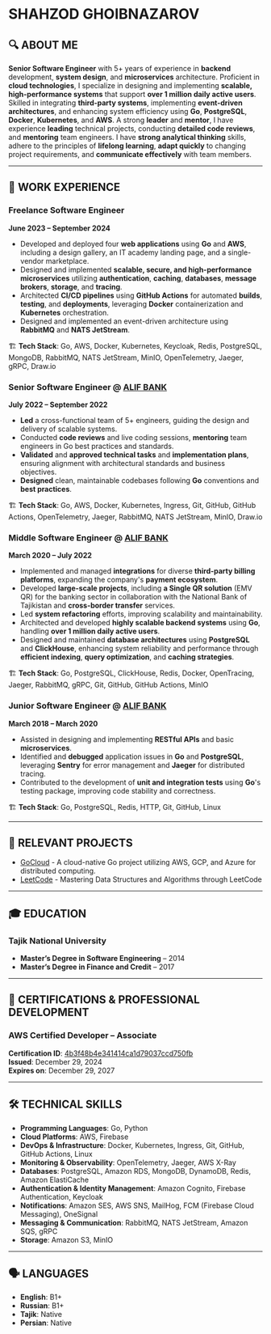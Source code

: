 # SHAHZOD GHOIBNAZAROV

## 🔍 ABOUT ME

**Senior Software Engineer** with 5+ years of experience in **backend** development, **system design**, and **microservices** architecture. Proficient in **cloud technologies**, I specialize in designing and implementing **scalable, high-performance systems** that support **over 1 million daily active users**. Skilled in integrating **third-party systems**, implementing **event-driven architectures**, and enhancing system efficiency using **Go**, **PostgreSQL**, **Docker**, **Kubernetes**, and **AWS**. A strong **leader** and **mentor**, I have experience **leading** technical projects, conducting **detailed code reviews**, and **mentoring** team engineers. I have **strong analytical thinking** skills, adhere to the principles of **lifelong learning**, **adapt quickly** to changing project requirements, and **communicate effectively** with team members.

---

## 💼 WORK EXPERIENCE

### Freelance Software Engineer  
**June 2023 – September 2024**  

- Developed and deployed four **web applications** using **Go** and **AWS**, including a design gallery, an IT academy landing page, and a single-vendor marketplace.  
- Designed and implemented **scalable, secure, and high-performance microservices** utilizing **authentication**, **caching**, **databases**, **message brokers**, **storage**, and **tracing**.  
- Architected **CI/CD pipelines** using **GitHub Actions** for automated **builds**, **testing**, and **deployments**, leveraging **Docker** containerization and **Kubernetes** orchestration.  
- Designed and implemented an event-driven architecture using **RabbitMQ** and **NATS JetStream**.  

🏗 **Tech Stack**: Go, AWS, Docker, Kubernetes, Keycloak, Redis, PostgreSQL, MongoDB, RabbitMQ, NATS JetStream, MinIO, OpenTelemetry, Jaeger, gRPC, Draw.io  

### Senior Software Engineer @ [ALIF BANK](https://alif.tj/en)  
**July 2022 – September 2022**  

- **Led** a cross-functional team of 5+ engineers, guiding the design and delivery of scalable systems.  
- Conducted **code reviews** and live coding sessions, **mentoring** team engineers in Go best practices and standards.  
- **Validated** and **approved technical tasks** and **implementation plans**, ensuring alignment with architectural standards and business objectives.  
- **Designed** clean, maintainable codebases following **Go** conventions and **best practices**.  

🏗 **Tech Stack**: Go, AWS, Docker, Kubernetes, Ingress, Git, GitHub, GitHub Actions, OpenTelemetry, Jaeger, RabbitMQ, NATS JetStream, MinIO, Draw.io  

### Middle Software Engineer @ [ALIF BANK](https://alif.tj/en)  
**March 2020 – July 2022**  

- Implemented and managed **integrations** for diverse **third-party billing platforms**, expanding the company's **payment ecosystem**.  
- Developed **large-scale projects**, including **a Single QR solution** (EMV QR) for the banking sector in collaboration with the National Bank of Tajikistan and **cross-border transfer** services.  
- Led **system refactoring** efforts, improving scalability and maintainability.  
- Architected and developed **highly scalable backend systems** using **Go**, handling **over 1 million daily active users**.  
- Designed and maintained **database architectures** using **PostgreSQL** and **ClickHouse**, enhancing system reliability and performance through **efficient indexing**, **query optimization**, and **caching strategies**.  

🏗 **Tech Stack**: Go, PostgreSQL, ClickHouse, Redis, Docker, OpenTracing, Jaeger, RabbitMQ, gRPC, Git, GitHub, GitHub Actions, MinIO  

### Junior Software Engineer @ [ALIF BANK](https://alif.tj/en)  
**March 2018 – March 2020**  

- Assisted in designing and implementing **RESTful APIs** and basic **microservices**.  
- Identified and **debugged** application issues in **Go** and **PostgreSQL**, leveraging **Sentry** for error management and **Jaeger** for distributed tracing.  
- Contributed to the development of **unit and integration tests** using **Go**'s testing package, improving code stability and correctness.  

🏗 **Tech Stack**: Go, PostgreSQL, Redis, HTTP, Git, GitHub, Linux  

---

## 🚀 RELEVANT PROJECTS

- [GoCloud](https://github.com/shahzodshafizod/gocloud) - A cloud-native Go project utilizing AWS, GCP, and Azure for distributed computing.
- [LeetCode](https://github.com/shahzodshafizod/leetcode) - Mastering Data Structures and Algorithms through LeetCode

---

## 🎓 EDUCATION

### Tajik National University  

- **Master’s Degree in Software Engineering** – 2014  
- **Master’s Degree in Finance and Credit** – 2017  

---

## 🏅 CERTIFICATIONS & PROFESSIONAL DEVELOPMENT

### AWS Certified Developer – Associate  
**Certification ID**: [4b3f48b4e341414ca1d79037ccd750fb](https://aws.amazon.com/verification)  
**Issued**: December 29, 2024  
**Expires on**: December 29, 2027  

---

## 🛠️ TECHNICAL SKILLS

- **Programming Languages**: Go, Python  
- **Cloud Platforms**: AWS, Firebase  
- **DevOps & Infrastructure**: Docker, Kubernetes, Ingress, Git, GitHub, GitHub Actions, Linux  
- **Monitoring & Observability**: OpenTelemetry, Jaeger, AWS X-Ray  
- **Databases**: PostgreSQL, Amazon RDS, MongoDB, DynamoDB, Redis, Amazon ElastiCache  
- **Authentication & Identity Management**: Amazon Cognito, Firebase Authentication, Keycloak  
- **Notifications**: Amazon SES, AWS SNS, MailHog, FCM (Firebase Cloud Messaging), OneSignal  
- **Messaging & Communication**: RabbitMQ, NATS JetStream, Amazon SQS, gRPC  
- **Storage**: Amazon S3, MinIO  

---

## 🗣️ LANGUAGES

- **English**: B1+  
- **Russian**: B1+  
- **Tajik**: Native  
- **Persian**: Native  
